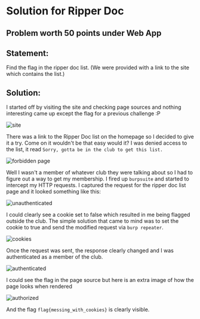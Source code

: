 # Solution for Ripper Doc

## Problem worth 50 points under Web App
## Statement:
Find the flag in the ripper doc list.
(We were provided with a link to the site which contains the list.)

## Solution:
I started off by visiting the site and checking page sources and nothing interesting came up except the flag for a previous challenge :P 

![site](images/siteview.png)

There was a link to the Ripper Doc list on the homepage so I decided to give it a try. Come on it wouldn't be that easy would it? I was denied access to the list, it read ```Sorry, gotta be in the club to get this list.``` 

![forbidden page](images/forbidden%20page.png)

Well I wasn't a member of whatever club they were talking about so I had to figure out a way to get my membership. I fired up ```burpsuite``` and started to intercept my HTTP requests. I captured the request for the ripper doc list page and it looked something like this:

![unauthenticated](images/unauthenticated.png)

I could clearly see a cookie set to false which resulted in me being flagged outside the club. The simple solution that came to mind was to set the cookie to true and send the modified request via ```burp repeater```.

![cookies](images/cookies.png)

Once the request was sent, the response clearly changed and I was authenticated as a member of the club.

![authenticated](images/authenticated.png)

I could see the flag in the page source but here is an extra image of how the page looks when rendered

![authorized](images/authorized.png)

And the flag ```flag{messing_with_cookies}``` is clearly visible. 
